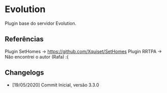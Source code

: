 # Evolution

Plugin base do servidor Evolution.


## Referências

Plugin SetHomes -> <https://github.com/Xquiset/SetHomes>
Plugin RRTPA -> Não encontrei o autor (Rafa) :(

## Changelogs

- [19/05/2020] Commit Inicial, versão 3.3.0

